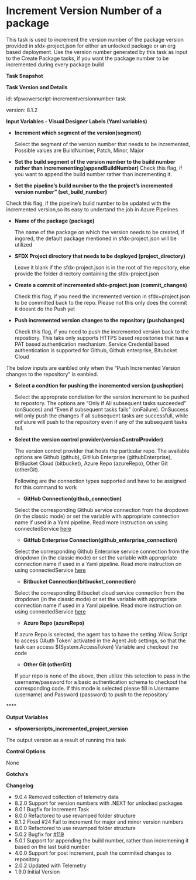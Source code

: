 # Increment Version Number of a package

This task is used to increment the version number of the package version provided in sfdx-project.json for either an unlocked package or an org based deployment. Use the version number generated by this task as input to the Create Package tasks, if you want the package number to be incremented during every package build

**Task Snapshot**

**Task Version and Details**

id: sfpwowerscript-incrementversionnumber-task

version: 8.1.2

**Input Variables  - Visual Designer Labels \(Yaml variables\)**

* **Increment which segment of the version\(segment\)**

  Select the segment of the version number that needs to be incremented, Possible values are BuildNumber, Patch, Minor, Major

* **Set the build segment of the version number to the build number rather than incremenenting\(appendBuildNumber\)** Check this flag, if you want to append the build number rather than incrementing it.
* **Set the pipeline’s build number to the the project’s incremented version number” \(set\_build\_number\)**

Check this flag, if the pipeline’s build number to be updated with the incremented version,so its easy to undertand the job in Azure Pipelines

* **Name of the package \(package\)**

  The name of the package on which the version needs to be created, if ingored, the default package mentioned in sfdx-project.json will be utilized

* **SFDX Project directory that needs to be deployed \(project\_directory\)**

  Leave it blank if the sfdx-project.json is in the root of the repository, else provide the folder directory containing the sfdx-project.json

* **Create a commit of incremented sfdx-project.json \(commit\_changes\)**

  Check this flag, if you need the incremented version in sfdx=project.json to be committed back to the repo. Please not this only does the commit it doesnt do the Push yet

* **Push incremented version changes to the repository \(pushchanges\)**

  Check this flag, if you need to push the incremented version back to the repostiory. This taks only supports HTTPS based repositories that has a PAT based authentication mechanism. Service Credential based authentication is supported for Github, Github enterprise, Bitubcket Cloud

The below inputs are eanbled only when the “Push Incremented Version changes to the repository” is eanbled.

* **Select a condtion for pushing the incremented version \(pushoption\)**

  Select the approprate condiation for the version increment to be pushed to repostory. The options are “Only if All subsequent tasks succeeded” \(onSucces\) and “Even if subsequent tasks fails” \(onFailure\). OnSuccess will only push the changes if all subsequent tasks are successfull, while onFaiure will push to the repository even if any of the subsequent tasks fail.

* **Select the version control provider\(versionControlProvider\)**

  The version control provider that hosts the particular repo. The available options are Github \(github\), GitHub Enterprise \(githubEnterprise\), BitBucket Cloud \(bitbucket\), Azure Repo \(azureRepo\), Other Git \(otherGit\).

  Following are the connection types supported and have to be assigned for this command to work

  * **GitHub Connection\(github\_connection\)**

  Select the corresponding Github service connection from the dropdown \(in the classic mode\) or set the variable with appropriate connection name if used in a Yaml pipeline. Read more instruction on using connectedService [here](https://docs.microsoft.com/en-us/azure/devops/pipelines/library/service-endpoints?view=azure-devops&tabs=yaml)

  * **GitHub Enterprise Connection\(github\_enterprise\_connection\)**

  Select the corresponding Github Enterprise service connection from the dropdown \(in the classic mode\) or set the variable with appropriate connection name if used in a Yaml pipeline. Read more instruction on using connectedService [here](https://docs.microsoft.com/en-us/azure/devops/pipelines/library/service-endpoints?view=azure-devops&tabs=yaml)

  * **Bitbucket Connection\(bitbucket\_connection\)**

  Select the corresponding Bitbucket cloud service connection from the dropdown \(in the classic mode\) or set the variable with appropriate connection name if used in a Yaml pipeline. Read more instruction on using connectedService [here](https://docs.microsoft.com/en-us/azure/devops/pipelines/library/service-endpoints?view=azure-devops&tabs=yaml)

  * **Azure Repo \(azureRepo\)**

  If azure Repo is selected, the agent has to have the setting ‘Allow Script to access OAuth Token’ activated in the Agent Job settings, so that the task can access $\(System.AccessToken\) Variable and checkout the code

  * **Other Git \(otherGit\)**

  If your repo is none of the above, then utilize this selection to pass in the username/password for a basic authentication schema to checkout the corresponding code. If this mode is selected please fill in Username \(username\) and Password \(password\) to push to the repository\`

\*\*\*\*

**Output Variables**

* **sfpowerscripts\_incremented\_project\_version**

The output version as a result of running this task

**Control Options**

None

**Gotcha’s**

**Changelog**

* 9.0.4 Removed collection of telemetry data
* 8.2.0 Support for version numbers with .NEXT for unlocked packages
* 8.0.1 Bugfix for Increment Task
* 8.0.0 Refactored to use revamped folder structure
* 8.1.2 Fixed \#24 Fail to increment for major and minor version numbers
* 8.0.0 Refactored to use revamped folder structure
* 5.0.2 Bugfix for [\#119](https://github.com/azlamsalam/sfpowerscripts/issues/119)
* 5.0.1 Support for appending the build number, rather than incremening it based on the last build number
* 4.0.0 Support for post increment, push the commited changes to repository
* 2.0.2 Updated with Telemetry
* 1.9.0 Initial Version

